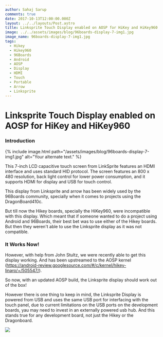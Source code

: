 ```yaml
---
author: Sahaj Sarup
comments: true
date: 2017-10-13T12:00:00.000Z
layout: ../../layouts/Post.astro
title: Linksprite Touch Display enabled on AOSP for HiKey and HiKey960
image: ../../assets/images/blog/96boards-display-7-img1.jpg
image_name: 96boards-display-7-img1.jpg
tags:
  - Hikey
  - Hikey960
  - 96Boards
  - Android
  - AOSP
  - Display
  - HDMI
  - Touch
  - Portable
  - Arrow
  - Linksprite
---
```

# **Linksprite Touch Display enabled on AOSP for HiKey and HiKey960**

### Introduction

{% include image.html path="/assets/images/blog/96boards-display-7-img1.jpg" alt="Your alternate text." %}

This 7-inch LCD capacitive touch screen from LinkSprite features an HDMI interface and uses standard HID protocol. The screen features an 800 x 480 resolution, back light control for lower power consumption, and it supports HDMI for display and USB for touch control.

This display from Linksprite and arrow has been widely used by the 96Boards community, specially when it comes to projects using the DragonBoard410c.

But till now the Hikey boards, specially the HiKey960, were incompatible with this display. Which meant that if someone wanted to do a project using Android and 96Boards, their best bet was to use either of the Hikey boards. But then they weren't able to use the Linksprite display as it was not compatible.

### It Works Now!

However, with help from John Stultz, we were recently able to get this display working. And has been upstreamed to the AOSP kernel (https://android-review.googlesource.com/#/c/kernel/hikey-linaro/+/505547/).

So now, with an updated AOSP build, the Linksprite display should work out of the box!

However there is one thing to keep in mind, the Linksprite Display is powered from USB and uses the same USB port for interfacing with the touch panel, due to current limitations on the USB ports on the development boards, yau may need to invest in an externally powered usb hub. And this stands true for any development board, not just the Hikey or the Dragonboard.

![](http://i.imgur.com/pD4x3ii.gif)
